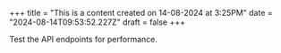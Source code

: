 +++
title = "This is a content created on 14-08-2024 at 3:25PM"
date = "2024-08-14T09:53:52.227Z"
draft = false
+++

  Test the API endpoints for performance.
        